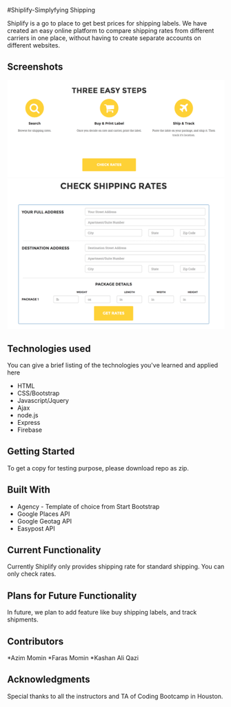 #Shiplify-Simplyfying Shipping 

Shiplify is a go to place to get best prices for shipping labels. We have created an easy online platform to compare shipping rates from different carriers in one place, without having to create separate accounts on different websites.

## Screenshots
![alt text](assets/Images/ss1.png "3 Steps to get shipping label")
![alt text](assets/Images/ss2.png "Form to fill out")


## Technologies used
You can give a brief listing of the technologies you've learned and applied here
- HTML
- CSS/Bootstrap
- Javascript/Jquery
- Ajax
- node.js
- Express
- Firebase

## Getting Started
To get a copy for testing purpose, please download repo as zip.

## Built With
* Agency - Template of choice from Start Bootstrap
* Google Places API
* Google Geotag API
* Easypost API 

## Current Functionality
Currently Shiplify only provides shipping rate for standard shipping. You can only check rates.

## Plans for Future Functionality
In future, we plan to add feature like buy shipping labels, and track shipments.


## Contributors
*Azim Momin
*Faras Momin
*Kashan Ali Qazi

## Acknowledgments
Special thanks to all the instructors and TA of Coding Bootcamp in Houston.

